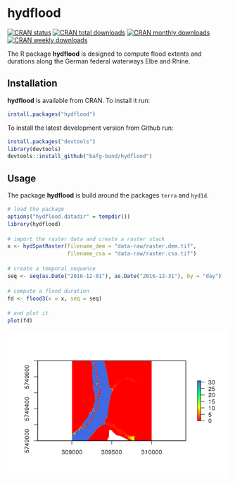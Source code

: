 
<!-- README.md is generated from README.Rmd. Please edit that file -->

# hydflood <img src="man/figures/logo.png" align="right" alt="" width="120" />

<!-- badges: start -->
[![CRAN status](https://www.r-pkg.org/badges/version/hydflood)](https://cran.r-project.org/package=hydflood)
[![CRAN total downloads](https://cranlogs.r-pkg.org/badges/grand-total/hydflood?color=green)](https://cran.r-project.org/package=hydflood)
[![CRAN monthly downloads](https://cranlogs.r-pkg.org/badges/last-month/hydflood?color=green)](https://cran.r-project.org/package=hydflood)
[![CRAN weekly downloads](https://cranlogs.r-pkg.org/badges/last-week/hydflood?color=green)](https://cran.r-project.org/package=hydflood)
<!-- badges: end -->

The R package **hydflood** is designed to compute flood extents and
durations along the German federal waterways Elbe and Rhine.

## Installation

**hydflood** is available from CRAN. To install it run:

``` r
install.packages("hydflood")
```

To install the latest development version from Github run:

``` r
install.packages("devtools")
library(devtools)
devtools::install_github("bafg-bund/hydflood")
```

## Usage

The package **hydflood** is build around the packages `terra` and
`hyd1d`.

``` r
# load the package
options("hydflood.datadir" = tempdir())
library(hydflood)

# import the raster data and create a raster stack
x <- hydSpatRaster(filename_dem = "data-raw/raster.dem.tif",
                   filename_csa = "data-raw/raster.csa.tif")

# create a temporal sequence
seq <- seq(as.Date("2016-12-01"), as.Date("2016-12-31"), by = "day")

# compute a flood duration
fd <- flood3(x = x, seq = seq)

# and plot it
plot(fd)
```

<img src="man/figures/README-usage-1.png" alt="example plot of a hydflood::flood3() raster product" style="display: block; margin: auto;" />
